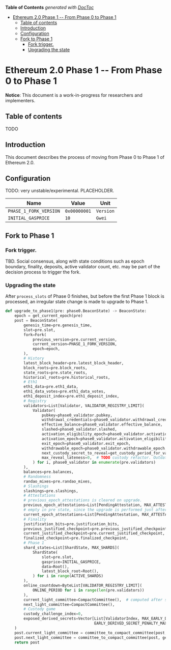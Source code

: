 <!-- START doctoc generated TOC please keep comment here to allow auto update -->
<!-- DON'T EDIT THIS SECTION, INSTEAD RE-RUN doctoc TO UPDATE -->
**Table of Contents**  *generated with [DocToc](https://github.com/thlorenz/doctoc)*

- [Ethereum 2.0 Phase 1 -- From Phase 0 to Phase 1](#ethereum-20-phase-1----from-phase-0-to-phase-1)
  - [Table of contents](#table-of-contents)
  - [Introduction](#introduction)
  - [Configuration](#configuration)
  - [Fork to Phase 1](#fork-to-phase-1)
    - [Fork trigger.](#fork-trigger)
    - [Upgrading the state](#upgrading-the-state)

<!-- END doctoc generated TOC please keep comment here to allow auto update -->

# Ethereum 2.0 Phase 1 -- From Phase 0 to Phase 1

**Notice**: This document is a work-in-progress for researchers and implementers.

## Table of contents

<!-- TOC -->

 TODO

<!-- /TOC -->

## Introduction

This document describes the process of moving from Phase 0 to Phase 1 of Ethereum 2.0.

## Configuration

TODO: very unstable/experimental. PLACEHOLDER.

| Name | Value | Unit |
| - | - | - |
| `PHASE_1_FORK_VERSION` | `0x00000001` | `Version` |
| `INITIAL_GASPRICE` | `10` | `Gwei` |

## Fork to Phase 1

### Fork trigger.

TBD. Social consensus, along with state conditions such as epoch boundary, finality, deposits, active validator count, etc. may be part of the decision process to trigger the fork.

### Upgrading the state

After `process_slots` of Phase 0 finishes, but before the first Phase 1 block is processed, an irregular state change is made to upgrade to Phase 1.

```python
def upgrade_to_phase1(pre: phase0.BeaconState) -> BeaconState:
    epoch = get_current_epoch(pre)
    post = BeaconState(
        genesis_time=pre.genesis_time,
        slot=pre.slot,
        fork=Fork(
            previous_version=pre.current_version,
            current_version=PHASE_1_FORK_VERSION,
            epoch=epoch,
        ),
        # History
        latest_block_header=pre.latest_block_header,
        block_roots=pre.block_roots,
        state_roots=pre.state_roots,
        historical_roots=pre.historical_roots,
        # Eth1
        eth1_data=pre.eth1_data,
        eth1_data_votes=pre.eth1_data_votes,
        eth1_deposit_index=pre.eth1_deposit_index,
        # Registry
        validators=List[Validator, VALIDATOR_REGISTRY_LIMIT](
            Validator(
                pubkey=phase0_validator.pubkey,
                withdrawal_credentials=phase0_validator.withdrawal_credentials,
                effective_balance=phase0_validator.effective_balance,
                slashed=phase0_validator.slashed,
                activation_eligibility_epoch=phase0_validator.activation_eligibility_epoch,
                activation_epoch=phase0_validator.activation_eligibility_epoch,
                exit_epoch=phase0_validator.exit_epoch,
                withdrawable_epoch=phase0_validator.withdrawable_epoch,
                next_custody_secret_to_reveal=get_custody_period_for_validator(ValidatorIndex(i), epoch),
                max_reveal_lateness=0,  # TODO custody refactor. Outdated? 
            ) for i, phase0_validator in enumerate(pre.validators)
        ),
        balances=pre.balances,
        # Randomness
        randao_mixes=pre.randao_mixes,
        # Slashings
        slashings=pre.slashings,
        # Attestations
        # previous_epoch_attestations is cleared on upgrade. 
        previous_epoch_attestations=List[PendingAttestation, MAX_ATTESTATIONS * SLOTS_PER_EPOCH](),
        # empty in pre state, since the upgrade is performed just after an epoch boundary.
        current_epoch_attestations=List[PendingAttestation, MAX_ATTESTATIONS * SLOTS_PER_EPOCH](),
        # Finality
        justification_bits=pre.justification_bits,
        previous_justified_checkpoint=pre.previous_justified_checkpoint,
        current_justified_checkpoint=pre.current_justified_checkpoint,
        finalized_checkpoint=pre.finalized_checkpoint,
        # Phase 1
        shard_states=List[ShardState, MAX_SHARDS](
            ShardState(
                slot=pre.slot,
                gasprice=INITIAL_GASPRICE,
                data=Root(),
                latest_block_root=Root(),
            ) for i in range(ACTIVE_SHARDS)
        ),
        online_countdown=ByteList[VALIDATOR_REGISTRY_LIMIT](
            ONLINE_PERIOD for i in range(len(pre.validators))
        ),
        current_light_committee=CompactCommittee(),  # computed after state creation
        next_light_committee=CompactCommittee(),
        # Custody game
        custody_challenge_index=0,
        exposed_derived_secrets=Vector[List[ValidatorIndex, MAX_EARLY_DERIVED_SECRET_REVEALS * SLOTS_PER_EPOCH],
                                       EARLY_DERIVED_SECRET_PENALTY_MAX_FUTURE_EPOCHS]()
    )
    post.current_light_committee = committee_to_compact_committee(post, get_light_client_committee(post, post.epoch))
    post.next_light_committee = committee_to_compact_committee(post, get_light_client_committee(post, post.epoch + 1))
    return post
```
